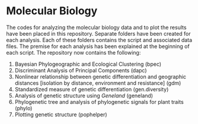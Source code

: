 # Molecular Biology
The codes for analyzing the molecular biology data and to plot the results have been placed in this repository. Separate folders have been created for each analysis. Each of these folders contains the script and associated data files. The premise for each analysis has been explained at the beginning of each script. The repository now contains the following:
1. Bayesian Phylogeographic and Ecological Clustering (bpec)
2. Discriminant Analysis of Principal Components (dapc)
3. Nonlinear relationship between genetic differentiation and geographic distances [isolation by distance, environment and resistance] (gdm)
4. Standardized measure of genetic differentiation (gen.diversity)
5. Analysis of genetic structure using *Geneland* (geneland)
6. Phylogenetic tree and analysis of phylogenetic signals for plant traits (phylo)
7. Plotting genetic structure (pophelper)
